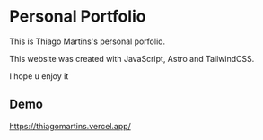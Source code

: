 # Personal Portfolio

This is Thiago Martins's personal porfolio.

This website was created with JavaScript, Astro and TailwindCSS.

I hope u enjoy it

## Demo

https://thiagomartins.vercel.app/
